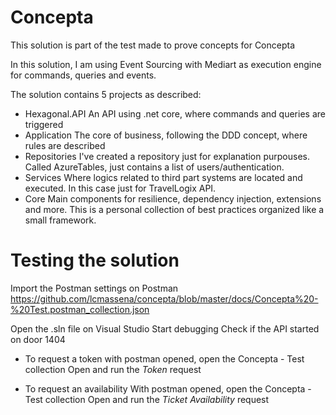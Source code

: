 # Concepta

This solution is part of the test made to prove concepts for Concepta

In this solution, I am using Event Sourcing with Mediart as execution engine for commands, queries and events.

The solution contains 5 projects as described:
- Hexagonal.API
	An API using .net core, where commands and queries are triggered
- Application
	The core of business, following the DDD concept, where rules are described
- Repositories
	I've created a repository just for explanation purpouses.
	Called AzureTables, just contains a list of users/authentication.
- Services
	Where logics related to third part systems are located and executed.
	In this case just for TravelLogix API.
- Core
	Main components for resilience, dependency injection, extensions and more.
	This is a personal collection of best practices organized like a small framework.  
 
# Testing the solution

Import the Postman settings on Postman 
https://github.com/lcmassena/concepta/blob/master/docs/Concepta%20-%20Test.postman_collection.json

Open the .sln file on Visual Studio
Start debugging
Check if the API started on door 1404

* To request a token
  with postman opened, open the Concepta - Test collection
  Open and run the *Token* request
  
* To request an availability
  With postman opened, open the Concepta - Test collection
  Open and run the *Ticket Availability* request
